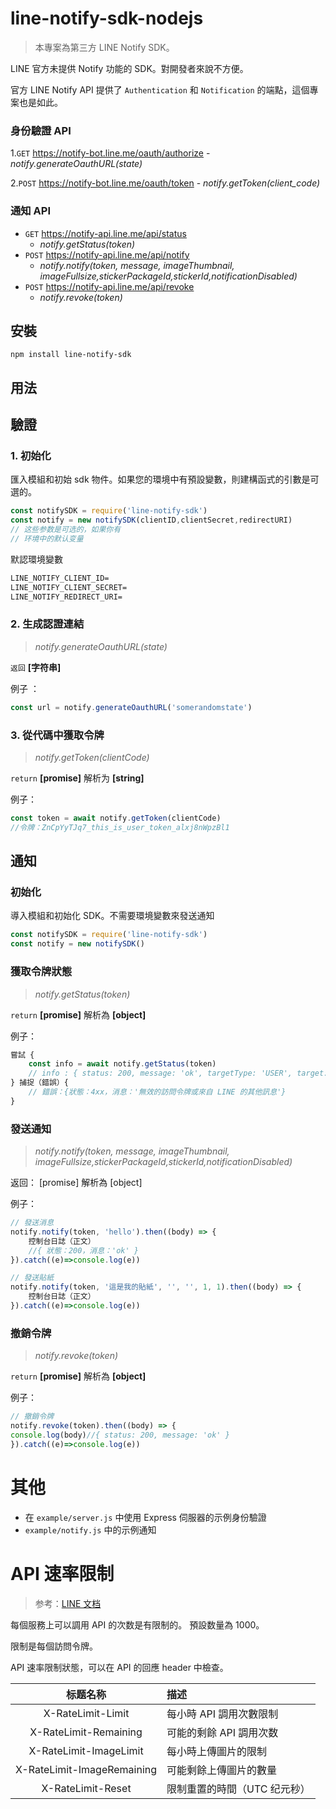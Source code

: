 # line-notify-sdk-nodejs

> 本專案為第三方 LINE Notify SDK。

LINE 官方未提供 Notify 功能的 SDK。對開發者來說不方便。

官方 LINE Notify API 提供了 `Authentication` 和 `Notification` 的端點，這個專案也是如此。

### 身份驗證 API

1.`GET` https://notify-bot.line.me/oauth/authorize
    - *notify.generateOauthURL(state)*

2.`POST` https://notify-bot.line.me/oauth/token
    - *notify.getToken(client_code)*
    
### 通知 API
- `GET` https://notify-api.line.me/api/status
    - *notify.getStatus(token)*
- `POST` https://notify-api.line.me/api/notify
    - *notify.notify(token, message, imageThumbnail, imageFullsize,stickerPackageId,stickerId,notificationDisabled)*
- `POST` https://notify-api.line.me/api/revoke
    - *notify.revoke(token)*

## 安裝

`npm install line-notify-sdk`

## 用法

## 驗證

### 1. 初始化

匯入模組和初始 sdk 物件。如果您的環境中有預設變數，則建構函式的引數是可選的。

```javascript
const notifySDK = require('line-notify-sdk')
const notify = new notifySDK(clientID,clientSecret,redirectURI)
// 这些参数是可选的，如果你有
// 环境中的默认变量
```
默認環境變數
```md
LINE_NOTIFY_CLIENT_ID=
LINE_NOTIFY_CLIENT_SECRET=
LINE_NOTIFY_REDIRECT_URI=
```

### 2. 生成認證連結

> *notify.generateOauthURL(state)*

`返回` **[字符串]**

例子 ：
```javascript
const url = notify.generateOauthURL('somerandomstate')
```

### 3. 從代碼中獲取令牌
> *notify.getToken(clientCode)*

`return` **[promise]** 解析为 **[string]**

例子：
```javascript
const token = await notify.getToken(clientCode)
//令牌：ZnCpYyTJq7_this_is_user_token_alxj8nWpzBl1
```


## 通知

### 初始化

導入模組和初始化 SDK。不需要環境變數來發送通知

```javascript
const notifySDK = require('line-notify-sdk')
const notify = new notifySDK()
```

### 獲取令牌狀態
> *notify.getStatus(token)*

`return` **[promise]** 解析為 **[object]**

例子：
```javascript
嘗試 {
    const info = await notify.getStatus(token)
    // info : { status: 200, message: 'ok', targetType: 'USER', target: 'yiyu0x' }
} 捕捉（錯誤）{
    // 錯誤：{狀態：4xx，消息：'無效的訪問令牌或來自 LINE 的其他訊息'}
}
```
### 發送通知

> *notify.notify(token, message, imageThumbnail, imageFullsize,stickerPackageId,stickerId,notificationDisabled)*

返回： [promise] 解析為 [object]

例子：
```javascript
// 發送消息
notify.notify(token, 'hello').then((body) => {
    控制台日誌（正文）
    //{ 狀態：200，消息：'ok' }
}).catch((e)=>console.log(e))

// 發送貼紙
notify.notify(token, '這是我的貼紙', '', '', 1, 1).then((body) => {
    控制台日誌（正文）
}).catch((e)=>console.log(e))
```

### 撤銷令牌

> *notify.revoke(token)*

`return` **[promise]** 解析為 **[object]**

例子：
```javascript
// 撤銷令牌
notify.revoke(token).then((body) => {
console.log(body)//{ status: 200, message: 'ok' }
}).catch((e)=>console.log(e))
```

# 其他

- 在 `example/server.js` 中使用 Express 伺服器的示例身份驗證
- `example/notify.js` 中的示例通知

# API 速率限制

> 参考：[LINE 文档](https://notify-bot.line.me/doc/en/)

每個服務上可以調用 API 的次数是有限制的。
預設数量為 1000。

限制是每個訪問令牌。

API 速率限制狀態，可以在 API 的回應 header 中檢查。

|标题名称 |描述
|:----------:|:-------------
| X-RateLimit-Limit |每小時 API 調用次數限制
| X-RateLimit-Remaining |可能的剩餘 API 調用次数
| X-RateLimit-ImageLimit |每小時上傳圖片的限制
| X-RateLimit-ImageRemaining |可能剩餘上傳圖片的數量
| X-RateLimit-Reset |限制重置的時間（UTC 纪元秒）
